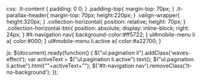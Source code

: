 css:
.lt-content {
  padding: 0 0;
}
.padding-top{
    margin-top: 70px;
}
.lt-parallax-header{
    margin-top: 70px;
    height:220px;
    }
.valign-wrapper{
    height:320px;
}
.collection-horizontal{
    position: relative; height: 70px;
}
.collection-horizontal-btn{
    position: absolute; display: inline-block; right: 24px;
}
#lt-navigation nav{
    background-color:#ff5722;
}
ul#mobile-menu  li a{
    color:#000;
    }
ul#mobile-menu  li.active a{
    color:#a22700;
    }

js:
$(document).ready(function() {
        $("ul.pagination li").addClass('waves-effect');
var activeText = $("ul.pagination li.active").text();
$("ul.pagination li.active").html("<a>"+activeText+"</a>");
$('#lt-navigation nav').removeClass('lt-no-background');
    });
